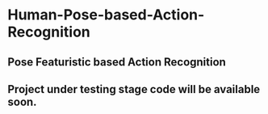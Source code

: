 # Human-Pose-based-Action-Recognition
## Pose Featuristic based Action Recognition


## Project under testing stage code will be available soon. 
